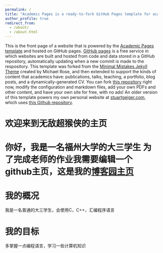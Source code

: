 ```yaml
---
permalink: /
title: "Academic Pages is a ready-to-fork GitHub Pages template for academic personal websites"
author_profile: true
redirect_from: 
  - /about/
  - /about.html
---
```


This is the front page of a website that is powered by the [Academic Pages template](https://github.com/academicpages/academicpages.github.io) and hosted on GitHub pages. [GitHub pages](https://pages.github.com) is a free service in which websites are built and hosted from code and data stored in a GitHub repository, automatically updating when a new commit is made to the respository. This template was forked from the [Minimal Mistakes Jekyll Theme](https://mmistakes.github.io/minimal-mistakes/) created by Michael Rose, and then extended to support the kinds of content that academics have: publications, talks, teaching, a portfolio, blog posts, and a dynamically-generated CV. You can fork [this repository](https://github.com/academicpages/academicpages.github.io) right now, modify the configuration and markdown files, add your own PDFs and other content, and have your own site for free, with no ads! An older version of this template powers my own personal website at [stuartgeiger.com](http://stuartgeiger.com), which uses [this Github repository](https://github.com/staeiou/staeiou.github.io).
# 欢迎来到无敌超猴侠的主页
你好，我是一名福州大学的大三学生
为了完成老师的作业我需要编辑一个github主页，这是我的[博客园主页](https://www.cnblogs.com/wudichaohouxia)
======
# 我的概况
我是一名普通的大三学生，会使用C，C++，汇编程序语言

我的目标
======
多掌握一点编程语言，学习一些计算机知识

